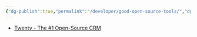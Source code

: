 ```yaml
---
{"dg-publish":true,"permalink":"/developer/good-open-source-tools/","dgPassFrontmatter":true}
---
```


- [Twenty - The #1 Open-Source CRM](https://twenty.com/)